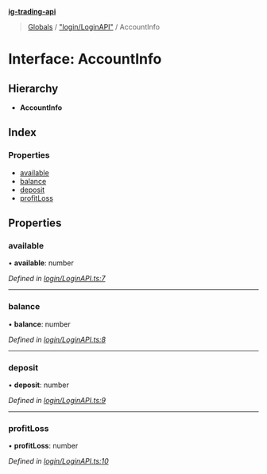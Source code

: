 **[ig-trading-api](../README.md)**

> [Globals](../globals.md) / ["login/LoginAPI"](../modules/_login_loginapi_.md) / AccountInfo

# Interface: AccountInfo

## Hierarchy

* **AccountInfo**

## Index

### Properties

* [available](_login_loginapi_.accountinfo.md#available)
* [balance](_login_loginapi_.accountinfo.md#balance)
* [deposit](_login_loginapi_.accountinfo.md#deposit)
* [profitLoss](_login_loginapi_.accountinfo.md#profitloss)

## Properties

### available

•  **available**: number

*Defined in [login/LoginAPI.ts:7](https://github.com/bennycode/ig-trading-api/blob/3c6eaee/src/login/LoginAPI.ts#L7)*

___

### balance

•  **balance**: number

*Defined in [login/LoginAPI.ts:8](https://github.com/bennycode/ig-trading-api/blob/3c6eaee/src/login/LoginAPI.ts#L8)*

___

### deposit

•  **deposit**: number

*Defined in [login/LoginAPI.ts:9](https://github.com/bennycode/ig-trading-api/blob/3c6eaee/src/login/LoginAPI.ts#L9)*

___

### profitLoss

•  **profitLoss**: number

*Defined in [login/LoginAPI.ts:10](https://github.com/bennycode/ig-trading-api/blob/3c6eaee/src/login/LoginAPI.ts#L10)*
